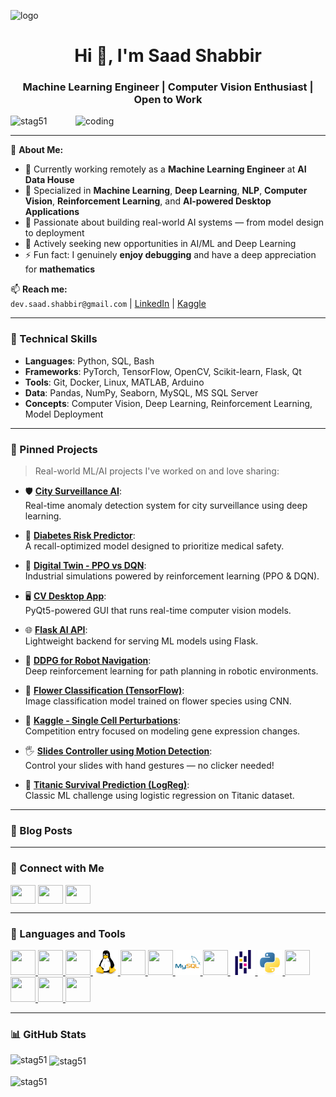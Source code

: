 ![logo](https://github.com/Stag51/Stag51/blob/main/Profile_Banner.png)

<h1 align="center">Hi 👋, I'm Saad Shabbir</h1>
<h3 align="center">Machine Learning Engineer | Computer Vision Enthusiast | Open to Work</h3>

<img align="right" alt="coding" width="400" src="https://gifdb.com/images/high/programming-coding-digital-marketing-b63zccx04i4luhh9.gif" />

<p align="left">
  <img src="https://komarev.com/ghpvc/?username=stag51&label=Profile%20views&color=0e75b6&style=flat" alt="stag51" />
</p>

---

🚀 **About Me:**

- 💼 Currently working remotely as a **Machine Learning Engineer** at **AI Data House**
- 🤖 Specialized in **Machine Learning**, **Deep Learning**, **NLP**, **Computer Vision**, **Reinforcement Learning**, and **AI-powered Desktop Applications**
- 🔭 Passionate about building real-world AI systems — from model design to deployment
- 🌱 Actively seeking new opportunities in AI/ML and Deep Learning
- ⚡ Fun fact: I genuinely **enjoy debugging** and have a deep appreciation for **mathematics**

📫 **Reach me:**  
`dev.saad.shabbir@gmail.com` | [LinkedIn](https://linkedin.com/in/saad51) | [Kaggle](https://www.kaggle.com/saad51)

---

### 🧠 Technical Skills

- **Languages**: Python, SQL, Bash
- **Frameworks**: PyTorch, TensorFlow, OpenCV, Scikit-learn, Flask, Qt
- **Tools**: Git, Docker, Linux, MATLAB, Arduino
- **Data**: Pandas, NumPy, Seaborn, MySQL, MS SQL Server
- **Concepts**: Computer Vision, Deep Learning, Reinforcement Learning, Model Deployment

---

### 📌 Pinned Projects

> Real-world ML/AI projects I've worked on and love sharing:

- 🛡️ [**City Surveillance AI**](https://github.com/Stag51/city-surveillance-ai):  
  Real-time anomaly detection system for city surveillance using deep learning.

- 🧬 [**Diabetes Risk Predictor**](https://github.com/Stag51/diabetes-risk-prediction-100-recall-rate):  
  A recall-optimized model designed to prioritize medical safety.

- 🤖 [**Digital Twin - PPO vs DQN**](https://github.com/Stag51/ppo-vs-dqn-digital-twin):  
  Industrial simulations powered by reinforcement learning (PPO & DQN).

- 🖥️ [**CV Desktop App**](https://github.com/Stag51/cv-desktop-app):  
  PyQt5-powered GUI that runs real-time computer vision models.

- 🌐 [**Flask AI API**](https://github.com/Stag51/flask-ai-api):  
  Lightweight backend for serving ML models using Flask.

- 🧭 [**DDPG for Robot Navigation**](https://github.com/Stag51/DDPG_FOR_MOBILE_ROBOT_NAVIGATION_RL):  
  Deep reinforcement learning for path planning in robotic environments.

- 🌺 [**Flower Classification (TensorFlow)**](https://github.com/Stag51/Flower_TensorFlow):  
  Image classification model trained on flower species using CNN.

- 🧫 [**Kaggle - Single Cell Perturbations**](https://github.com/Stag51/Kaggle-Single-Cell-Perturbations-Competition):  
  Competition entry focused on modeling gene expression changes.

- 🖐 [**Slides Controller using Motion Detection**](https://github.com/Stag51/Slides_Control_Using_Motion_Detection):  
  Control your slides with hand gestures — no clicker needed!

- 🚢 [**Titanic Survival Prediction (LogReg)**](https://github.com/Stag51/Titanic_With_LogReg):  
  Classic ML challenge using logistic regression on Titanic dataset.

---

### 📝 Blog Posts
<!-- BLOG-POST-LIST:START -->
<!-- BLOG-POST-LIST:END -->

---

### 🤝 Connect with Me

<p align="left">
  <a href="https://dev.to/stag51" target="blank"><img align="center" src="https://raw.githubusercontent.com/rahuldkjain/github-profile-readme-generator/master/src/images/icons/Social/devto.svg" height="30" width="40" /></a>
  <a href="https://kaggle.com/saad51" target="blank"><img align="center" src="https://raw.githubusercontent.com/rahuldkjain/github-profile-readme-generator/master/src/images/icons/Social/kaggle.svg" height="30" width="40" /></a>
  <a href="https://www.leetcode.com/user2564ad" target="blank"><img align="center" src="https://raw.githubusercontent.com/rahuldkjain/github-profile-readme-generator/master/src/images/icons/Social/leet-code.svg" height="30" width="40" /></a>
</p>

---

### 🧰 Languages and Tools

<p align="left">
  <a href="https://www.arduino.cc/" target="_blank"> <img src="https://cdn.worldvectorlogo.com/logos/arduino-1.svg" width="40" height="40"/> </a>
  <a href="https://www.gnu.org/software/bash/" target="_blank"> <img src="https://www.vectorlogo.zone/logos/gnu_bash/gnu_bash-icon.svg" width="40" height="40"/> </a>
  <a href="https://git-scm.com/" target="_blank"> <img src="https://www.vectorlogo.zone/logos/git-scm/git-scm-icon.svg" width="40" height="40"/> </a>
  <a href="https://www.linux.org/" target="_blank"> <img src="https://raw.githubusercontent.com/devicons/devicon/master/icons/linux/linux-original.svg" width="40" height="40"/> </a>
  <a href="https://www.mathworks.com/" target="_blank"> <img src="https://upload.wikimedia.org/wikipedia/commons/2/21/Matlab_Logo.png" width="40" height="40"/> </a>
  <a href="https://www.microsoft.com/en-us/sql-server" target="_blank"> <img src="https://www.svgrepo.com/show/303229/microsoft-sql-server-logo.svg" width="40" height="40"/> </a>
  <a href="https://www.mysql.com/" target="_blank"> <img src="https://raw.githubusercontent.com/devicons/devicon/master/icons/mysql/mysql-original-wordmark.svg" width="40" height="40"/> </a>
  <a href="https://opencv.org/" target="_blank"> <img src="https://www.vectorlogo.zone/logos/opencv/opencv-icon.svg" width="40" height="40"/> </a>
  <a href="https://pandas.pydata.org/" target="_blank"> <img src="https://raw.githubusercontent.com/devicons/devicon/2ae2a900d2f041da66e950e4d48052658d850630/icons/pandas/pandas-original.svg" width="40" height="40"/> </a>
  <a href="https://www.python.org" target="_blank"> <img src="https://raw.githubusercontent.com/devicons/devicon/master/icons/python/python-original.svg" width="40" height="40"/> </a>
  <a href="https://pytorch.org/" target="_blank"> <img src="https://www.vectorlogo.zone/logos/pytorch/pytorch-icon.svg" width="40" height="40"/> </a>
  <a href="https://scikit-learn.org/" target="_blank"> <img src="https://upload.wikimedia.org/wikipedia/commons/0/05/Scikit_learn_logo_small.svg" width="40" height="40"/> </a>
  <a href="https://seaborn.pydata.org/" target="_blank"> <img src="https://seaborn.pydata.org/_images/logo-mark-lightbg.svg" width="40" height="40"/> </a>
  <a href="https://www.tensorflow.org" target="_blank"> <img src="https://www.vectorlogo.zone/logos/tensorflow/tensorflow-icon.svg" width="40" height="40"/> </a>
</p>

---

### 📊 GitHub Stats

<p>
  <img align="left" src="https://github-readme-stats.vercel.app/api/top-langs?username=stag51&show_icons=true&locale=en&layout=compact" alt="stag51" />
</p>
<p>&nbsp;<img align="center" src="https://github-readme-stats.vercel.app/api?username=stag51&show_icons=true&locale=en" alt="stag51" /></p>
<p><img align="center" src="https://github-readme-streak-stats.herokuapp.com/?user=stag51&" alt="stag51" /></p>
